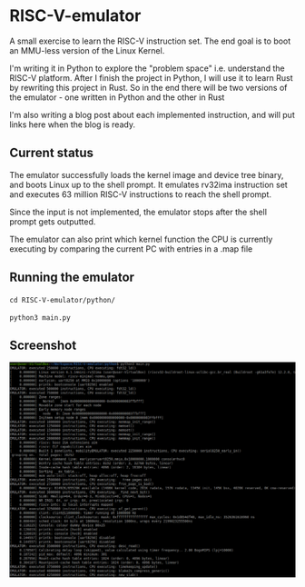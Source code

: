 # RISC-V-emulator
A small exercise to learn the RISC-V instruction set. The end goal is to boot an MMU-less version of the Linux Kernel.

I'm writing it in Python to explore the "problem space" i.e. understand the RISC-V platform. After I finish the project in Python, I will use it to learn Rust by rewriting this project in Rust. So in the end there will be two versions of the emulator - one written in Python and the other in Rust

I'm also writing a blog post about each implemented instruction, and will put links here when the blog is ready.

## Current status

The emulator successfully loads the kernel image and device tree binary, and boots Linux up to the shell prompt. It emulates rv32ima instruction set and executes 63 million RISC-V instructions to reach the shell prompt.

Since the input is not implemented, the emulator stops after the shell prompt gets outputted. 

The emulator can also print which kernel function the CPU is currently executing by comparing the current PC with entries in a .map file

## Running the emulator

`cd RISC-V-emulator/python/`

`python3 main.py`

## Screenshot
![RISC-V Emulator](/emulator_screenshot.png?raw=true "RISC-V Emulator")
